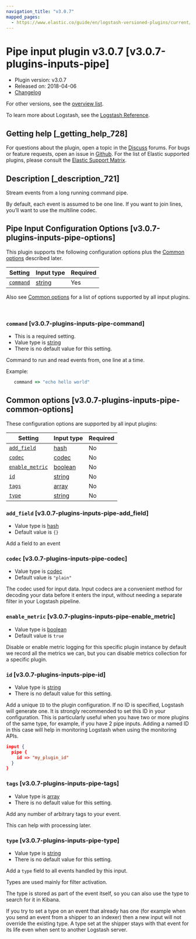 ```yaml
---
navigation_title: "v3.0.7"
mapped_pages:
  - https://www.elastic.co/guide/en/logstash-versioned-plugins/current/v3.0.7-plugins-inputs-pipe.html
---
```


# Pipe input plugin v3.0.7 [v3.0.7-plugins-inputs-pipe]


* Plugin version: v3.0.7
* Released on: 2018-04-06
* [Changelog](https://github.com/logstash-plugins/logstash-input-pipe/blob/v3.0.7/CHANGELOG.md)

For other versions, see the [overview list](input-pipe-index.md).

To learn more about Logstash, see the [Logstash Reference](logstash://reference/index.md).

## Getting help [_getting_help_728]

For questions about the plugin, open a topic in the [Discuss](http://discuss.elastic.co) forums. For bugs or feature requests, open an issue in [Github](https://github.com/logstash-plugins/logstash-input-pipe). For the list of Elastic supported plugins, please consult the [Elastic Support Matrix](https://www.elastic.co/support/matrix#matrix_logstash_plugins).


## Description [_description_721]

Stream events from a long running command pipe.

By default, each event is assumed to be one line. If you want to join lines, you’ll want to use the multiline codec.


## Pipe Input Configuration Options [v3.0.7-plugins-inputs-pipe-options]

This plugin supports the following configuration options plus the [Common options](v3-0-7-plugins-inputs-pipe.md#v3.0.7-plugins-inputs-pipe-common-options) described later.

| Setting | Input type | Required |
| --- | --- | --- |
| [`command`](v3-0-7-plugins-inputs-pipe.md#v3.0.7-plugins-inputs-pipe-command) | [string](logstash://reference/configuration-file-structure.md#string) | Yes |

Also see [Common options](v3-0-7-plugins-inputs-pipe.md#v3.0.7-plugins-inputs-pipe-common-options) for a list of options supported by all input plugins.

 

### `command` [v3.0.7-plugins-inputs-pipe-command]

* This is a required setting.
* Value type is [string](logstash://reference/configuration-file-structure.md#string)
* There is no default value for this setting.

Command to run and read events from, one line at a time.

Example:

```ruby
   command => "echo hello world"
```



## Common options [v3.0.7-plugins-inputs-pipe-common-options]

These configuration options are supported by all input plugins:

| Setting | Input type | Required |
| --- | --- | --- |
| [`add_field`](v3-0-7-plugins-inputs-pipe.md#v3.0.7-plugins-inputs-pipe-add_field) | [hash](logstash://reference/configuration-file-structure.md#hash) | No |
| [`codec`](v3-0-7-plugins-inputs-pipe.md#v3.0.7-plugins-inputs-pipe-codec) | [codec](logstash://reference/configuration-file-structure.md#codec) | No |
| [`enable_metric`](v3-0-7-plugins-inputs-pipe.md#v3.0.7-plugins-inputs-pipe-enable_metric) | [boolean](logstash://reference/configuration-file-structure.md#boolean) | No |
| [`id`](v3-0-7-plugins-inputs-pipe.md#v3.0.7-plugins-inputs-pipe-id) | [string](logstash://reference/configuration-file-structure.md#string) | No |
| [`tags`](v3-0-7-plugins-inputs-pipe.md#v3.0.7-plugins-inputs-pipe-tags) | [array](logstash://reference/configuration-file-structure.md#array) | No |
| [`type`](v3-0-7-plugins-inputs-pipe.md#v3.0.7-plugins-inputs-pipe-type) | [string](logstash://reference/configuration-file-structure.md#string) | No |

### `add_field` [v3.0.7-plugins-inputs-pipe-add_field]

* Value type is [hash](logstash://reference/configuration-file-structure.md#hash)
* Default value is `{}`

Add a field to an event


### `codec` [v3.0.7-plugins-inputs-pipe-codec]

* Value type is [codec](logstash://reference/configuration-file-structure.md#codec)
* Default value is `"plain"`

The codec used for input data. Input codecs are a convenient method for decoding your data before it enters the input, without needing a separate filter in your Logstash pipeline.


### `enable_metric` [v3.0.7-plugins-inputs-pipe-enable_metric]

* Value type is [boolean](logstash://reference/configuration-file-structure.md#boolean)
* Default value is `true`

Disable or enable metric logging for this specific plugin instance by default we record all the metrics we can, but you can disable metrics collection for a specific plugin.


### `id` [v3.0.7-plugins-inputs-pipe-id]

* Value type is [string](logstash://reference/configuration-file-structure.md#string)
* There is no default value for this setting.

Add a unique `ID` to the plugin configuration. If no ID is specified, Logstash will generate one. It is strongly recommended to set this ID in your configuration. This is particularly useful when you have two or more plugins of the same type, for example, if you have 2 pipe inputs. Adding a named ID in this case will help in monitoring Logstash when using the monitoring APIs.

```json
input {
  pipe {
    id => "my_plugin_id"
  }
}
```


### `tags` [v3.0.7-plugins-inputs-pipe-tags]

* Value type is [array](logstash://reference/configuration-file-structure.md#array)
* There is no default value for this setting.

Add any number of arbitrary tags to your event.

This can help with processing later.


### `type` [v3.0.7-plugins-inputs-pipe-type]

* Value type is [string](logstash://reference/configuration-file-structure.md#string)
* There is no default value for this setting.

Add a `type` field to all events handled by this input.

Types are used mainly for filter activation.

The type is stored as part of the event itself, so you can also use the type to search for it in Kibana.

If you try to set a type on an event that already has one (for example when you send an event from a shipper to an indexer) then a new input will not override the existing type. A type set at the shipper stays with that event for its life even when sent to another Logstash server.



